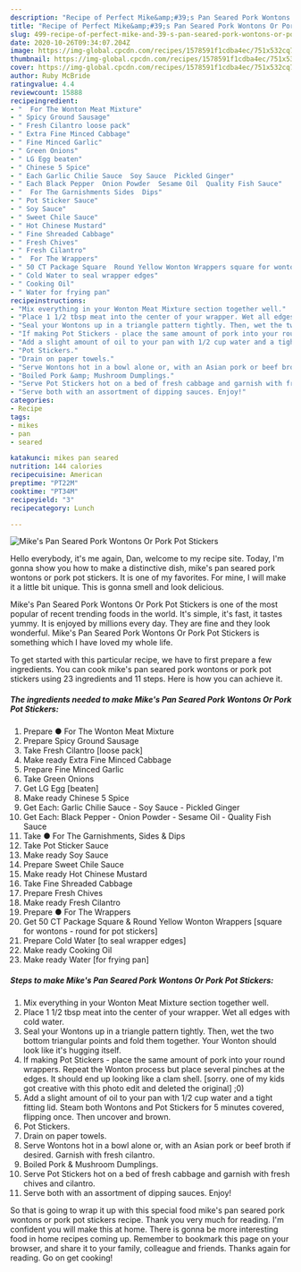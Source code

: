 ```yaml
---
description: "Recipe of Perfect Mike&amp;#39;s Pan Seared Pork Wontons Or Pork Pot Stickers"
title: "Recipe of Perfect Mike&amp;#39;s Pan Seared Pork Wontons Or Pork Pot Stickers"
slug: 499-recipe-of-perfect-mike-and-39-s-pan-seared-pork-wontons-or-pork-pot-stickers
date: 2020-10-26T09:34:07.204Z
image: https://img-global.cpcdn.com/recipes/1578591f1cdba4ec/751x532cq70/mikes-pan-seared-pork-wontons-or-pork-pot-stickers-recipe-main-photo.jpg
thumbnail: https://img-global.cpcdn.com/recipes/1578591f1cdba4ec/751x532cq70/mikes-pan-seared-pork-wontons-or-pork-pot-stickers-recipe-main-photo.jpg
cover: https://img-global.cpcdn.com/recipes/1578591f1cdba4ec/751x532cq70/mikes-pan-seared-pork-wontons-or-pork-pot-stickers-recipe-main-photo.jpg
author: Ruby McBride
ratingvalue: 4.4
reviewcount: 15888
recipeingredient:
- "  For The Wonton Meat Mixture"
- " Spicy Ground Sausage"
- " Fresh Cilantro loose pack"
- " Extra Fine Minced Cabbage"
- " Fine Minced Garlic"
- " Green Onions"
- " LG Egg beaten"
- " Chinese 5 Spice"
- " Each Garlic Chilie Sauce  Soy Sauce  Pickled Ginger"
- " Each Black Pepper  Onion Powder  Sesame Oil  Quality Fish Sauce"
- "  For The Garnishments Sides  Dips"
- " Pot Sticker Sauce"
- " Soy Sauce"
- " Sweet Chile Sauce"
- " Hot Chinese Mustard"
- " Fine Shreaded Cabbage"
- " Fresh Chives"
- " Fresh Cilantro"
- "  For The Wrappers"
- " 50 CT Package Square  Round Yellow Wonton Wrappers square for wontons  round for pot stickers"
- " Cold Water to seal wrapper edges"
- " Cooking Oil"
- " Water for frying pan"
recipeinstructions:
- "Mix everything in your Wonton Meat Mixture section together well."
- "Place 1 1/2 tbsp meat into the center of your wrapper. Wet all edges with cold water."
- "Seal your Wontons up in a triangle pattern tightly. Then, wet the two bottom triangular points and fold them together. Your Wonton should look like it&#39;s hugging itself."
- "If making Pot Stickers - place the same amount of pork into your round wrappers. Repeat the Wonton process but place several pinches at the edges. It should end up looking like a clam shell. [sorry. one of my kids got creative with this photo edit and deleted the original] ;0)"
- "Add a slight amount of oil to your pan with 1/2 cup water and a tight fitting lid. Steam both Wontons and Pot Stickers for 5 minutes covered, flipping once. Then uncover and brown."
- "Pot Stickers."
- "Drain on paper towels."
- "Serve Wontons hot in a bowl alone or, with an Asian pork or beef broth if desired. Garnish with fresh cilantro."
- "Boiled Pork &amp; Mushroom Dumplings."
- "Serve Pot Stickers hot on a bed of fresh cabbage and garnish with fresh chives and cilantro."
- "Serve both with an assortment of dipping sauces. Enjoy!"
categories:
- Recipe
tags:
- mikes
- pan
- seared

katakunci: mikes pan seared 
nutrition: 144 calories
recipecuisine: American
preptime: "PT22M"
cooktime: "PT34M"
recipeyield: "3"
recipecategory: Lunch

---
```



![Mike&#39;s Pan Seared Pork Wontons Or Pork Pot Stickers](https://img-global.cpcdn.com/recipes/1578591f1cdba4ec/751x532cq70/mikes-pan-seared-pork-wontons-or-pork-pot-stickers-recipe-main-photo.jpg)

Hello everybody, it's me again, Dan, welcome to my recipe site. Today, I'm gonna show you how to make a distinctive dish, mike&#39;s pan seared pork wontons or pork pot stickers. It is one of my favorites. For mine, I will make it a little bit unique. This is gonna smell and look delicious.

Mike&#39;s Pan Seared Pork Wontons Or Pork Pot Stickers is one of the most popular of recent trending foods in the world. It's simple, it's fast, it tastes yummy. It is enjoyed by millions every day. They are fine and they look wonderful. Mike&#39;s Pan Seared Pork Wontons Or Pork Pot Stickers is something which I have loved my whole life.




To get started with this particular recipe, we have to first prepare a few ingredients. You can cook mike&#39;s pan seared pork wontons or pork pot stickers using 23 ingredients and 11 steps. Here is how you can achieve it.

<!--inarticleads1-->

##### The ingredients needed to make Mike&#39;s Pan Seared Pork Wontons Or Pork Pot Stickers:

1. Prepare  ● For The Wonton Meat Mixture
1. Prepare  Spicy Ground Sausage
1. Take  Fresh Cilantro [loose pack]
1. Make ready  Extra Fine Minced Cabbage
1. Prepare  Fine Minced Garlic
1. Take  Green Onions
1. Get  LG Egg [beaten]
1. Make ready  Chinese 5 Spice
1. Get  Each: Garlic Chilie Sauce - Soy Sauce - Pickled Ginger
1. Get  Each: Black Pepper - Onion Powder - Sesame Oil - Quality Fish Sauce
1. Take  ● For The Garnishments, Sides &amp; Dips
1. Take  Pot Sticker Sauce
1. Make ready  Soy Sauce
1. Prepare  Sweet Chile Sauce
1. Make ready  Hot Chinese Mustard
1. Take  Fine Shreaded Cabbage
1. Prepare  Fresh Chives
1. Make ready  Fresh Cilantro
1. Prepare  ● For The Wrappers
1. Get  50 CT Package Square &amp; Round Yellow Wonton Wrappers [square for wontons - round for pot stickers]
1. Prepare  Cold Water [to seal wrapper edges]
1. Make ready  Cooking Oil
1. Make ready  Water [for frying pan]




<!--inarticleads2-->

##### Steps to make Mike&#39;s Pan Seared Pork Wontons Or Pork Pot Stickers:

1. Mix everything in your Wonton Meat Mixture section together well.
1. Place 1 1/2 tbsp meat into the center of your wrapper. Wet all edges with cold water.
1. Seal your Wontons up in a triangle pattern tightly. Then, wet the two bottom triangular points and fold them together. Your Wonton should look like it&#39;s hugging itself.
1. If making Pot Stickers - place the same amount of pork into your round wrappers. Repeat the Wonton process but place several pinches at the edges. It should end up looking like a clam shell. [sorry. one of my kids got creative with this photo edit and deleted the original] ;0)
1. Add a slight amount of oil to your pan with 1/2 cup water and a tight fitting lid. Steam both Wontons and Pot Stickers for 5 minutes covered, flipping once. Then uncover and brown.
1. Pot Stickers.
1. Drain on paper towels.
1. Serve Wontons hot in a bowl alone or, with an Asian pork or beef broth if desired. Garnish with fresh cilantro.
1. Boiled Pork &amp; Mushroom Dumplings.
1. Serve Pot Stickers hot on a bed of fresh cabbage and garnish with fresh chives and cilantro.
1. Serve both with an assortment of dipping sauces. Enjoy!




So that is going to wrap it up with this special food mike&#39;s pan seared pork wontons or pork pot stickers recipe. Thank you very much for reading. I'm confident you will make this at home. There is gonna be more interesting food in home recipes coming up. Remember to bookmark this page on your browser, and share it to your family, colleague and friends. Thanks again for reading. Go on get cooking!
